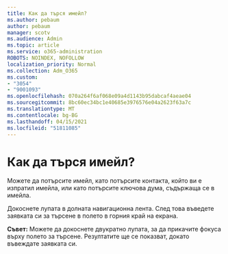 ```yaml
---
title: Как да търся имейл?
ms.author: pebaum
author: pebaum
manager: scotv
ms.audience: Admin
ms.topic: article
ms.service: o365-administration
ROBOTS: NOINDEX, NOFOLLOW
localization_priority: Normal
ms.collection: Adm_O365
ms.custom:
- "3054"
- "9001093"
ms.openlocfilehash: 070a264f6af068e09a4d1143b95dabcaf4aeae04
ms.sourcegitcommit: 8bc60ec34bc1e40685e3976576e04a2623f63a7c
ms.translationtype: MT
ms.contentlocale: bg-BG
ms.lasthandoff: 04/15/2021
ms.locfileid: "51811085"
---
```

# <a name="how-do-i-search-for-an-email"></a>Как да търся имейл?

Можете да потърсите имейл, като потърсите контакта, който ви е изпратил имейла, или като потърсите ключова дума, съдържаща се в имейла.

Докоснете лупата в долната навигационна лента. След това въведете заявката си за търсене в полето в горния край на екрана. 

**Съвет:** Можете да докоснете двукратно лупата, за да прикачите фокуса върху полето за търсене. Резултатите ще се показват, докато въвеждате заявката си. 
